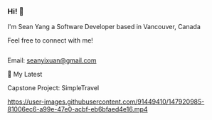 ### Hi! 👋
I'm Sean Yang
a Software Developer based in Vancouver, Canada

Feel free to connect with me!

<a href="https://www.linkedin.com/in/seanyang20">![<LinkedIn>](https://img.shields.io/badge/LinkedIn-blue?style=for-the-badge&logo=<LinkedIn>&logoColor=blue)</a>

Email: seanyixuan@gmail.com 

📕 My Latest

Capstone Project: SimpleTravel
  



https://user-images.githubusercontent.com/91449410/147920985-81006ec6-a99e-47e0-acbf-eb6bfaed4e16.mp4



<!--
**seanyang20/seanyang20** is a ✨ _special_ ✨ repository because its `README.md` (this file) appears on your GitHub profile.

Here are some ideas to get you started:

- 🔭 I’m currently working on ...
- 🌱 I’m currently learning ...
- 👯 I’m looking to collaborate on ...
- 🤔 I’m looking for help with ...
- 💬 Ask me about ...
- 📫 How to reach me: ...
- 😄 Pronouns: ...
- ⚡ Fun fact: ...
-->
